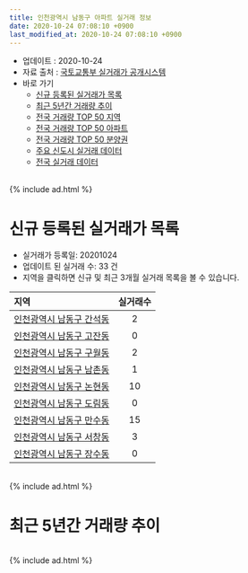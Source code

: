 ```yaml
---
title: 인천광역시 남동구 아파트 실거래 정보
date: 2020-10-24 07:08:10 +0900
last_modified_at: 2020-10-24 07:08:10 +0900
---
```


* 업데이트 : 2020-10-24
* 자료 출처 : [국토교통부 실거래가 공개시스템](http://rt.molit.go.kr)
* 바로 가기
    * [신규 등록된 실거래가 목록](#신규-등록된-실거래가-목록)
    * [최근 5년간 거래량 추이](#최근-5년간-거래량-추이)
    * [전국 거래량 TOP 50 지역](https://inasie.github.io/apt-trade-info/최근-3개월-전국에서-가장-거래가-많이-발생한-지역)
    * [전국 거래량 TOP 50 아파트](https://inasie.github.io/apt-trade-info/최근-3개월-전국에서-가장-거래가-많이-발생한-아파트)
    * [전국 거래량 TOP 50 분양권](https://inasie.github.io/apt-trade-info/최근-3개월-전국에서-가장-거래가-많이-발생한-분양권)
    * [주요 신도시 실거래 데이터](https://inasie.github.io/apt-trade-info/주요-신도시)
    * [전국 실거래 데이터](https://inasie.github.io/apt-trade-info/전국)

<br>
{% include ad.html %}
<br>

# 신규 등록된 실거래가 목록
* 실거래가 등록일: 20201024
* 업데이트 된 실거래 수: 33 건
* 지역을 클릭하면 신규 및 최근 3개월 실거래 목록을 볼 수 있습니다.


|지역|실거래수|
|:---|:---:|
|[인천광역시 남동구 간석동](https://inasie.github.io/apt-trade-info/인천광역시-남동구-간석동)|2|
|[인천광역시 남동구 고잔동](https://inasie.github.io/apt-trade-info/인천광역시-남동구-고잔동)|0|
|[인천광역시 남동구 구월동](https://inasie.github.io/apt-trade-info/인천광역시-남동구-구월동)|2|
|[인천광역시 남동구 남촌동](https://inasie.github.io/apt-trade-info/인천광역시-남동구-남촌동)|1|
|[인천광역시 남동구 논현동](https://inasie.github.io/apt-trade-info/인천광역시-남동구-논현동)|10|
|[인천광역시 남동구 도림동](https://inasie.github.io/apt-trade-info/인천광역시-남동구-도림동)|0|
|[인천광역시 남동구 만수동](https://inasie.github.io/apt-trade-info/인천광역시-남동구-만수동)|15|
|[인천광역시 남동구 서창동](https://inasie.github.io/apt-trade-info/인천광역시-남동구-서창동)|3|
|[인천광역시 남동구 장수동](https://inasie.github.io/apt-trade-info/인천광역시-남동구-장수동)|0|


<br>
{% include ad.html %}
<br>

# 최근 5년간 거래량 추이


<div style="width:100%;">
    <canvas id="deal_progress" height="200"></canvas>
</div>

<script>
new Chart(document.getElementById("deal_progress"), {
    type: 'line',
    data: {
        labels: ['201510','201511','201512','201601','201602','201603','201604','201605','201606','201607','201608','201609','201610','201611','201612','201701','201702','201703','201704','201705','201706','201707','201708','201709','201710','201711','201712','201801','201802','201803','201804','201805','201806','201807','201808','201809','201810','201811','201812','201901','201902','201903','201904','201905','201906','201907','201908','201909','201910','201911','201912','202001','202002','202003','202004','202005','202006','202007','202008','202009','202010'],
        datasets: [{
            label: '매매',
            pointRadius: 1,
            data: [777, 516, 361, 385, 370, 638, 637, 603, 672, 769, 647, 710, 803, 486, 350, 314, 462, 583, 580, 599, 736, 757, 701, 675, 536, 439, 382, 497, 429, 606, 477, 473, 463, 397, 540, 646, 588, 382, 415, 418, 341, 467, 457, 474, 480, 523, 569, 599, 739, 704, 779, 905, 2163, 991, 829, 779, 1122, 638, 421, 382, 202],
            borderColor: "rgba(255, 201, 14, 1)",
            backgroundColor: "rgba(255, 201, 14, 0.5)",
            fill: false,
            lineTension: 0
        },{
            label: '전월세',
            pointRadius: 1,
            data: [636, 438, 403, 448, 459, 561, 503, 457, 611, 439, 466, 485, 576, 468, 505, 632, 597, 619, 578, 581, 813, 573, 638, 515, 456, 452, 407, 516, 463, 601, 517, 608, 588, 455, 450, 436, 544, 425, 447, 723, 558, 820, 771, 827, 800, 654, 595, 514, 556, 512, 543, 577, 924, 965, 792, 941, 1125, 765, 647, 447, 334],
            borderColor: "rgba(0, 141, 185, 1)",
            backgroundColor: "rgba(0, 141, 185, 0.5)",
            fill: false,
            lineTension: 0
        }
        ]
    },
    options: {
        responsive: true,
        title: {
            display: false
        },
        tooltips: {
            mode: 'index',
            intersect: false
        },
        hover: {
            mode: 'nearest',
            intersect: true
        },
        scales: {
            xAxes: [{
                display: true,
                scaleLabel: {
                    display: true,
                    labelString: '년/월'
                }
            }],
            yAxes: [{
                display: true,
                ticks: {
                    suggestedMin: 0,
                },
                scaleLabel: {
                    display: true,
                    labelString: '실거래 수'
                }
            }]
        }
    }
});

</script>


<br>
{% include ad.html %}
<br>

